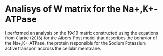 # Analisys of W matrix for the Na+,K+-ATPase

I performed an analysis on the 19x19 matrix constructed using the equations from Clarke (2013) for the Albers-Post model that describes the behavior of the Na+,K+-ATPase, the protein responsible for the Sodium Potassium active transport accross the cellular membrane.
